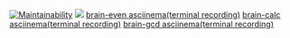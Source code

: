 [![Maintainability](https://api.codeclimate.com/v1/badges/a99a88d28ad37a79dbf6/maintainability)](https://codeclimate.com/github/codeclimate/codeclimate/maintainability)
![](https://github.com/pahan35/frontend-project-lvl1/workflows/Lint/badge.svg)
[brain-even asciinema(terminal recording)](https://asciinema.org/a/WmyVkmn9sMwZr1HYwpQI04Gn9)
[brain-calc asciinema(terminal recording)](https://asciinema.org/a/HM9AzmuOM30XnJMXk26trHZmF)
[brain-gcd asciinema(terminal recording)](https://asciinema.org/a/5qt5vOCTrI99sx5gdYam3fJN8)
